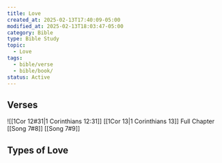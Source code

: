 ```yaml
---
title: Love
created_at: 2025-02-13T17:40:09-05:00
modified_at: 2025-02-13T18:03:47-05:00
category: Bible
type: Bible Study
topic:
  - Love
tags:
  - bible/verse
  - bible/book/
status: Active
---
```

## Verses
![[1Cor 12#31|1 Corinthians 12:31]]
[[1Cor 13|1 Corinthians 13]] Full Chapter
[[Song 7#8]]
[[Song 7#9]]
## Types of Love

